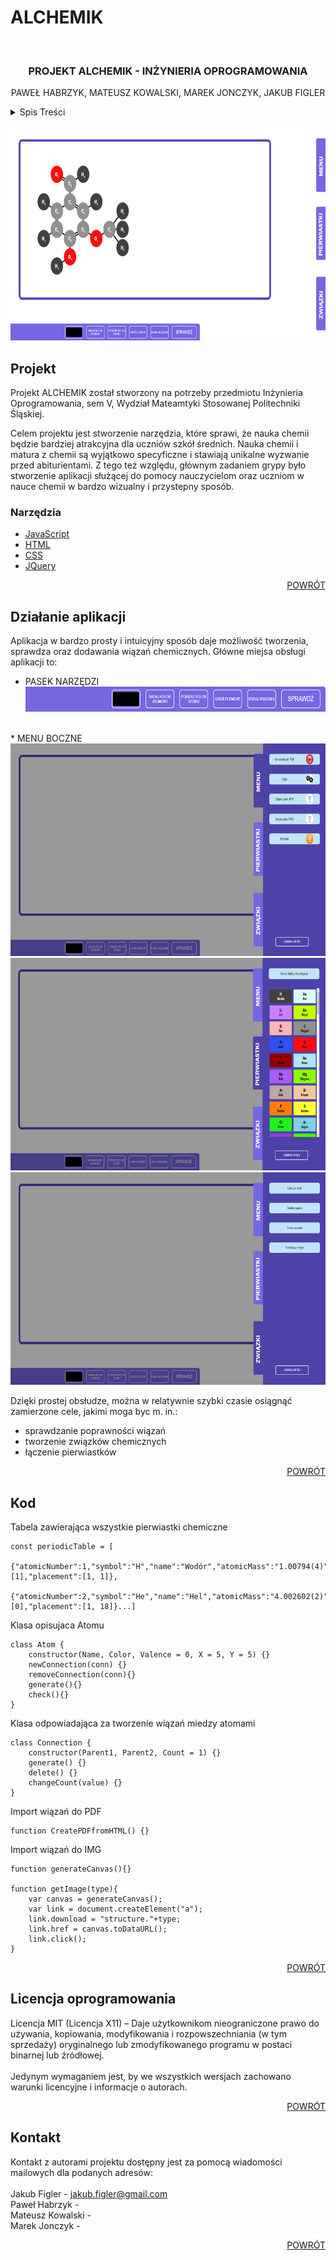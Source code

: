 <!-- markdownlint-disable -->
# ALCHEMIK

<div id="top"></div>
<!-- PROJECT PAGE -->
<br />
<div align="center">
<h3 align="center">PROJEKT ALCHEMIK - INŻYNIERIA OPROGRAMOWANIA</h3>
  <p align="center">
    PAWEŁ HABRZYK, MATEUSZ KOWALSKI, MAREK JONCZYK, JAKUB FIGLER
  </p>
</div>

<!-- TABLE OF CONTENTS -->
<details>
  <summary>Spis Treści</summary>
  <ol>
    <li>
      Projekt
      <ul>
        <li>Opis projektu</li>
        <li>Narzędzia</li>
      </ul>
    </li>
    <li>Działanie aplikacji</li>
    <li>Kod</li>
    <li>Licencja Autorów</a></li>
    <li>Kontakt</li>
  </ol>
</details>
<br>

<img src="IMAGES/readme/project_page.png" alt="Logo" width="800" height="340">

<!-- ABOUT THE PROJECT -->
## Projekt

Projekt ALCHEMIK został stworzony na potrzeby przedmiotu Inżynieria Oprogramowania, sem V, Wydział Mateamtyki Stosowanej Politechniki Śląskiej.

Celem projektu jest stworzenie narzędzia, które sprawi, że nauka chemii będzie bardziej atrakcyjna dla uczniów szkół średnich. Nauka chemii i matura z chemii są wyjątkowo specyficzne i stawiają unikalne wyzwanie przed abiturientami. Z tego też względu, głównym zadaniem grypy było stworzenie aplikacji służącej do pomocy nauczycielom oraz uczniom w nauce chemii w bardzo wizualny i przystepny sposób.

### Narzędzia

* [JavaScript](https://github.com/documentationjs/documentation)
* [HTML](https://www.w3schools.com/TAGS/default.ASP)
* [CSS](https://www.w3schools.com/css/default.asp)
* [JQuery](https://jquery.com)

<p align="right"><a href="#top">POWRÓT</a></p>

<!-- GETTING STARTED -->
## Działanie aplikacji

Aplikacja w bardzo prosty i intuicyjny sposób daje możliwość tworzenia, sprawdza oraz dodawania wiązań chemicznych. Główne miejsa obsługi aplikacji to: 
* PASEK NARZĘDZI<br>
  <img src="IMAGES/readme/pasek_narzedzi.png" alt="Logo" width="800" height="40">
<br>
* MENU BOCZNE<br>
  <img src="IMAGES/readme/menu_boczne.png" alt="Logo" width="800" height="340"><br>
  <img src="IMAGES/readme/menu_boczne_pierwiastki.png" alt="Logo" width="800" height="340"><br>
  <img src="IMAGES/readme/menu_boczne_zwiazki.png" alt="Logo" width="800" height="340"><br>

Dzięki prostej obsłudze, można w relatywnie szybki czasie osiągnąć zamierzone cele, jakimi moga byc m. in.:
* sprawdzanie poprawności wiązań
* tworzenie związków chemicznych
* łączenie pierwiastków

<p align="right"><a href="#top">POWRÓT</a></p>

<!-- USAGE EXAMPLES -->

<!-- CODE -->
## Kod

Tabela zawierająca wszystkie pierwiastki chemiczne
```
const periodicTable = [
    {"atomicNumber":1,"symbol":"H","name":"Wodór","atomicMass":"1.00794(4)","hexColor":"#404040","valences":[1],"placement":[1, 1]},
    {"atomicNumber":2,"symbol":"He","name":"Hel","atomicMass":"4.002602(2)","hexColor":"#D9FFFF","valences":[0],"placement":[1, 18]}...]
```

Klasa opisujaca Atomu
```
class Atom {
    constructor(Name, Color, Valence = 0, X = 5, Y = 5) {}
    newConnection(conn) {}
    removeConnection(conn){}
    generate(){}
    check(){}
}
```

Klasa odpowiadająca za tworzenie wiązań miedzy atomami
```
class Connection {
    constructor(Parent1, Parent2, Count = 1) {}
    generate() {}
    delete() {}
    changeCount(value) {}
}
```

Import wiązań do PDF
```
function CreatePDFfromHTML() {}
```

Import wiązań do IMG
```
function generateCanvas(){}

function getImage(type){
    var canvas = generateCanvas();
    var link = document.createElement("a");
    link.download = "structure."+type;
    link.href = canvas.toDataURL();
    link.click();
}
```

<p align="right"><a href="#top">POWRÓT</a></p>

<!-- LICENSE -->
## Licencja oprogramowania
Licencja MIT (Licencja X11) –  Daje użytkownikom nieograniczone prawo do używania, kopiowania, modyfikowania i rozpowszechniania (w tym sprzedaży) oryginalnego lub zmodyfikowanego programu w postaci binarnej lub źródłowej.<br><br> Jedynym wymaganiem jest, by we wszystkich wersjach zachowano warunki licencyjne i informacje o autorach.
<p align="right"><a href="#top">POWRÓT</a></p>

<!-- CONTACT -->
## Kontakt
Kontakt z autorami projektu dostępny jest za pomocą wiadomości mailowych dla podanych adresów: <br><br>
Jakub Figler - jakub.figler@gmail.com <br>
Paweł Habrzyk -  <br>
Mateusz Kowalski -  <br>
Marek Jonczyk -  <br>

<p align="right"><a href="#top">POWRÓT</a></p>